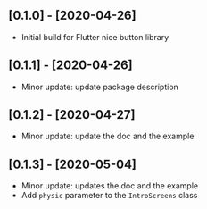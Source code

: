 ## [0.1.0] - [2020-04-26]

* Initial build for Flutter nice button library

## [0.1.1] - [2020-04-26]

* Minor update: update package description


## [0.1.2] - [2020-04-27]

* Minor update: update the doc and the example


## [0.1.3] - [2020-05-04]

* Minor update: updates the doc and the example
* Add `physic` parameter to the `IntroScreens` class